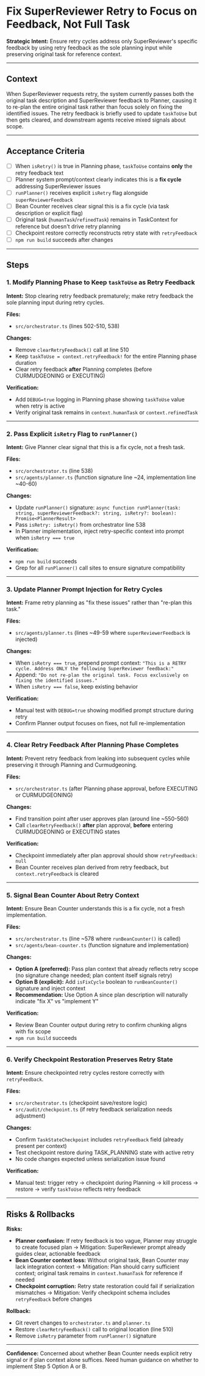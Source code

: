 # Fix SuperReviewer Retry to Focus on Feedback, Not Full Task

**Strategic Intent:** Ensure retry cycles address only SuperReviewer's specific feedback by using retry feedback as the sole planning input while preserving original task for reference context.

---

## Context

When SuperReviewer requests retry, the system currently passes both the original task description and SuperReviewer feedback to Planner, causing it to re-plan the entire original task rather than focus solely on fixing the identified issues. The retry feedback is briefly used to update `taskToUse` but then gets cleared, and downstream agents receive mixed signals about scope.

---

## Acceptance Criteria

- [ ] When `isRetry()` is true in Planning phase, `taskToUse` contains **only** the retry feedback text
- [ ] Planner system prompt/context clearly indicates this is a **fix cycle** addressing SuperReviewer issues
- [ ] `runPlanner()` receives explicit `isRetry` flag alongside `superReviewerFeedback`
- [ ] Bean Counter receives clear signal this is a fix cycle (via task description or explicit flag)
- [ ] Original task (`humanTask`/`refinedTask`) remains in TaskContext for reference but doesn't drive retry planning
- [ ] Checkpoint restore correctly reconstructs retry state with `retryFeedback`
- [ ] `npm run build` succeeds after changes

---

## Steps

### 1. Modify Planning Phase to Keep `taskToUse` as Retry Feedback
**Intent:** Stop clearing retry feedback prematurely; make retry feedback the sole planning input during retry cycles.

**Files:**
- `src/orchestrator.ts` (lines 502-510, 538)

**Changes:**
- Remove `clearRetryFeedback()` call at line 510
- Keep `taskToUse = context.retryFeedback!` for the entire Planning phase duration
- Clear retry feedback **after** Planning completes (before CURMUDGEONING or EXECUTING)

**Verification:**
- Add `DEBUG=true` logging in Planning phase showing `taskToUse` value when retry is active
- Verify original task remains in `context.humanTask` or `context.refinedTask`

---

### 2. Pass Explicit `isRetry` Flag to `runPlanner()`
**Intent:** Give Planner clear signal that this is a fix cycle, not a fresh task.

**Files:**
- `src/orchestrator.ts` (line 538)
- `src/agents/planner.ts` (function signature line ~24, implementation line ~40-60)

**Changes:**
- Update `runPlanner()` signature: `async function runPlanner(task: string, superReviewerFeedback?: string, isRetry?: boolean): Promise<PlannerResult>`
- Pass `isRetry: isRetry()` from orchestrator line 538
- In Planner implementation, inject retry-specific context into prompt when `isRetry === true`

**Verification:**
- `npm run build` succeeds
- Grep for all `runPlanner()` call sites to ensure signature compatibility

---

### 3. Update Planner Prompt Injection for Retry Cycles
**Intent:** Frame retry planning as "fix these issues" rather than "re-plan this task."

**Files:**
- `src/agents/planner.ts` (lines ~49-59 where `superReviewerFeedback` is injected)

**Changes:**
- When `isRetry === true`, prepend prompt context: `"This is a RETRY cycle. Address ONLY the following SuperReviewer feedback:"`
- Append: `"Do not re-plan the original task. Focus exclusively on fixing the identified issues."`
- When `isRetry === false`, keep existing behavior

**Verification:**
- Manual test with `DEBUG=true` showing modified prompt structure during retry
- Confirm Planner output focuses on fixes, not full re-implementation

---

### 4. Clear Retry Feedback After Planning Phase Completes
**Intent:** Prevent retry feedback from leaking into subsequent cycles while preserving it through Planning and Curmudgeoning.

**Files:**
- `src/orchestrator.ts` (after Planning phase approval, before EXECUTING or CURMUDGEONING)

**Changes:**
- Find transition point after user approves plan (around line ~550-560)
- Call `clearRetryFeedback()` **after** plan approval, **before** entering CURMUDGEONING or EXECUTING states

**Verification:**
- Checkpoint immediately after plan approval should show `retryFeedback: null`
- Bean Counter receives plan derived from retry feedback, but `context.retryFeedback` is cleared

---

### 5. Signal Bean Counter About Retry Context
**Intent:** Ensure Bean Counter understands this is a fix cycle, not a fresh implementation.

**Files:**
- `src/orchestrator.ts` (line ~578 where `runBeanCounter()` is called)
- `src/agents/bean-counter.ts` (function signature and implementation)

**Changes:**
- **Option A (preferred):** Pass plan context that already reflects retry scope (no signature change needed; plan content itself signals retry)
- **Option B (explicit):** Add `isFixCycle` boolean to `runBeanCounter()` signature and inject context
- **Recommendation:** Use Option A since plan description will naturally indicate "fix X" vs "implement Y"

**Verification:**
- Review Bean Counter output during retry to confirm chunking aligns with fix scope
- `npm run build` succeeds

---

### 6. Verify Checkpoint Restoration Preserves Retry State
**Intent:** Ensure checkpointed retry cycles restore correctly with `retryFeedback`.

**Files:**
- `src/orchestrator.ts` (checkpoint save/restore logic)
- `src/audit/checkpoint.ts` (if retry feedback serialization needs adjustment)

**Changes:**
- Confirm `TaskStateCheckpoint` includes `retryFeedback` field (already present per context)
- Test checkpoint restore during TASK_PLANNING state with active retry
- No code changes expected unless serialization issue found

**Verification:**
- Manual test: trigger retry → checkpoint during Planning → kill process → restore → verify `taskToUse` reflects retry feedback

---

## Risks & Rollbacks

**Risks:**
- **Planner confusion:** If retry feedback is too vague, Planner may struggle to create focused plan → Mitigation: SuperReviewer prompt already guides clear, actionable feedback
- **Bean Counter context loss:** Without original task, Bean Counter may lack integration context → Mitigation: Plan should carry sufficient context; original task remains in `context.humanTask` for reference if needed
- **Checkpoint corruption:** Retry state restoration could fail if serialization mismatches → Mitigation: Verify checkpoint schema includes `retryFeedback` before changes

**Rollback:**
- Git revert changes to `orchestrator.ts` and `planner.ts`
- Restore `clearRetryFeedback()` call to original location (line 510)
- Remove `isRetry` parameter from `runPlanner()` signature

---

**Confidence:** Concerned about whether Bean Counter needs explicit retry signal or if plan context alone suffices. Need human guidance on whether to implement Step 5 Option A or B.
